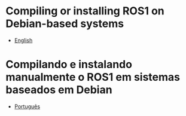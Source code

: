 # Compiling or installing ROS1 on Debian-based systems

- [English](./general-instructions-en.md)

# Compilando e instalando manualmente o ROS1 em sistemas baseados em Debian

- [Português](./general-instructions-ptbr.md)